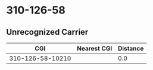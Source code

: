 # 310-126-58
## Unrecognized Carrier


| CGI | Nearest CGI | Distance |
|-----|-------------|----------|
| 310-126-58-10210 |  | 0.0 |
